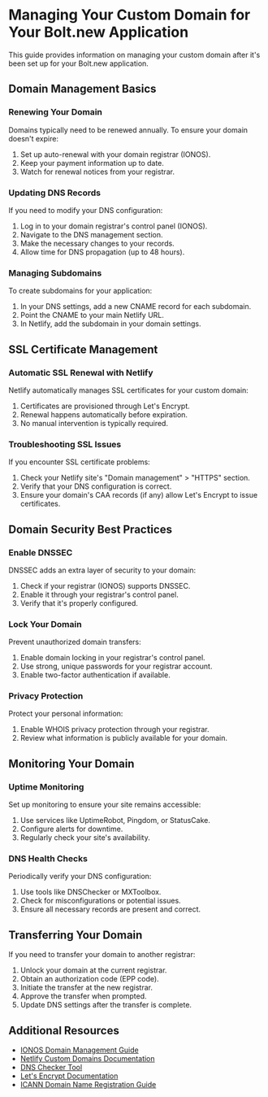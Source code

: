 # Managing Your Custom Domain for Your Bolt.new Application

This guide provides information on managing your custom domain after it's been set up for your Bolt.new application.

## Domain Management Basics

### Renewing Your Domain

Domains typically need to be renewed annually. To ensure your domain doesn't expire:

1. Set up auto-renewal with your domain registrar (IONOS).
2. Keep your payment information up to date.
3. Watch for renewal notices from your registrar.

### Updating DNS Records

If you need to modify your DNS configuration:

1. Log in to your domain registrar's control panel (IONOS).
2. Navigate to the DNS management section.
3. Make the necessary changes to your records.
4. Allow time for DNS propagation (up to 48 hours).

### Managing Subdomains

To create subdomains for your application:

1. In your DNS settings, add a new CNAME record for each subdomain.
2. Point the CNAME to your main Netlify URL.
3. In Netlify, add the subdomain in your domain settings.

## SSL Certificate Management

### Automatic SSL Renewal with Netlify

Netlify automatically manages SSL certificates for your custom domain:

1. Certificates are provisioned through Let's Encrypt.
2. Renewal happens automatically before expiration.
3. No manual intervention is typically required.

### Troubleshooting SSL Issues

If you encounter SSL certificate problems:

1. Check your Netlify site's "Domain management" > "HTTPS" section.
2. Verify that your DNS configuration is correct.
3. Ensure your domain's CAA records (if any) allow Let's Encrypt to issue certificates.

## Domain Security Best Practices

### Enable DNSSEC

DNSSEC adds an extra layer of security to your domain:

1. Check if your registrar (IONOS) supports DNSSEC.
2. Enable it through your registrar's control panel.
3. Verify that it's properly configured.

### Lock Your Domain

Prevent unauthorized domain transfers:

1. Enable domain locking in your registrar's control panel.
2. Use strong, unique passwords for your registrar account.
3. Enable two-factor authentication if available.

### Privacy Protection

Protect your personal information:

1. Enable WHOIS privacy protection through your registrar.
2. Review what information is publicly available for your domain.

## Monitoring Your Domain

### Uptime Monitoring

Set up monitoring to ensure your site remains accessible:

1. Use services like UptimeRobot, Pingdom, or StatusCake.
2. Configure alerts for downtime.
3. Regularly check your site's availability.

### DNS Health Checks

Periodically verify your DNS configuration:

1. Use tools like DNSChecker or MXToolbox.
2. Check for misconfigurations or potential issues.
3. Ensure all necessary records are present and correct.

## Transferring Your Domain

If you need to transfer your domain to another registrar:

1. Unlock your domain at the current registrar.
2. Obtain an authorization code (EPP code).
3. Initiate the transfer at the new registrar.
4. Approve the transfer when prompted.
5. Update DNS settings after the transfer is complete.

## Additional Resources

- [IONOS Domain Management Guide](https://www.ionos.com/help/domains/)
- [Netlify Custom Domains Documentation](https://docs.netlify.com/domains-https/custom-domains/)
- [DNS Checker Tool](https://dnschecker.org/)
- [Let's Encrypt Documentation](https://letsencrypt.org/docs/)
- [ICANN Domain Name Registration Guide](https://www.icann.org/resources/pages/registering-domain-name-2017-06-20-en)